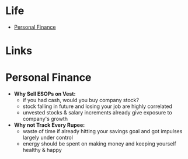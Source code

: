 # Life <!-- omit from toc -->
- [Personal Finance](#personal-finance)

# Links <!-- omit from toc -->

# Personal Finance
- **Why Sell ESOPs on Vest:**
  - if you had cash, would you buy company stock?
  - stock falling in future and losing your job are highly correlated
  - unvested stocks & salary increments already give exposure to company's growth
- **Why not Track Every Rupee:**
  - waste of time if already hitting your savings goal and got impulses largely under control
  - energy should be spent on making money and keeping yourself healthy & happy